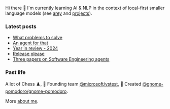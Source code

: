 Hi there 👋 I'm currently learning AI & NLP in the context of local-first smaller language models (see [arey](https://github.com/codito/arey) and [projects](https://codito.in/projects/)).

### Latest posts

<!-- feed start -->
- [What problems to solve](https://codito.in/notes/what-problems-to-solve/)
- [An agent for that](https://codito.in/an-agent-for-that/)
- [Year in review - 2024](https://codito.in/year-in-review-2024/)
- [Release please](https://codito.in/release-please/)
- [Three papers on Software Engineering agents](https://codito.in/notes/software-agent-papers/)
<!-- feed end -->

### Past life

A lot of Chess ♟️, 🚀 Founding team [@microsoft/vstest](https://github.com/microsoft/vstest), 🌱 Created [@gnome-pomodoro/gnome-pomodoro](https://github.com/gnome-pomodoro/gnome-pomodoro).

More [about me](https://codito.in/about).
